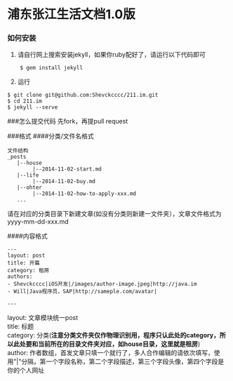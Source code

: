 # 浦东张江生活文档1.0版

### 如何安装
1. 请自行网上搜索安装jekyll，如果你ruby配好了，请运行以下代码即可
```
    $ gem install jekyll
```
2. 运行
```
$ git clone git@github.com:Shevckcccc/211.im.git
$ cd 211.im
$ jekyll --serve
```

###怎么提交代码
先fork，再提pull request

###格式
####分类/文件名格式
```
文件结构
_posts
   |--house
   		|--2014-11-02-start.md
   |--life
   		|--2014-11-02-buy.md
   |--ohter
   		|--2014-11-02-how-to-apply-xxx.md
   ...

```
请在对应的分类目录下新建文章(如没有分类则新建一文件夹），文章文件格式为 yyyy-mm-dd-xxx.md

####内容格式
```
---
layout: post
title: 开篇
category: 租房
authors:
- Shevckcccc|iOS开发|/images/author-image.jpeg|http://java.im
- Will|Java程序员，SAP|http://sameple.com/avatar|

---
```
layout: 文章模块统一post			
title: 标题				 
category: 分类(**注意分类文件夹仅作物理识别用，程序只认此处的category，所以此处要和当前所在的目录文件夹对应，如house目录，这里就是租房**)    
author: 作者数组，首发文章只填一个就行了，多人合作编辑的请依次填写，使用"|"分隔，第一个字段名称，第二个字段描述，第三个字段头像，第四个字段是你的个人网址








